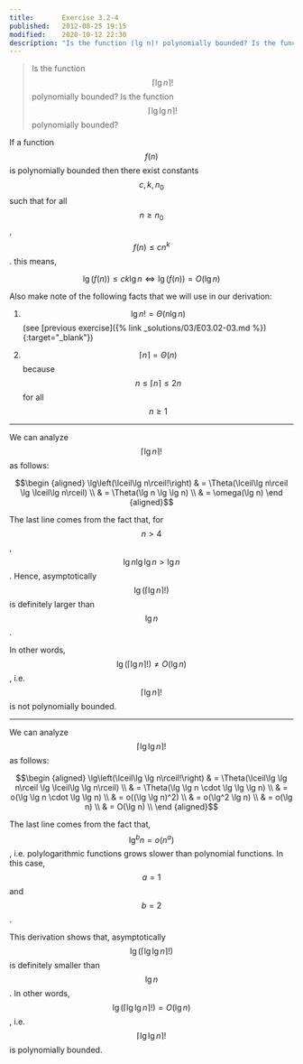 ```yaml
---
title:       Exercise 3.2-4
published:   2012-08-25 19:15
modified:    2020-10-12 22:30
description: "Is the function ⌈lg ⁡n⌉! polynomially bounded? Is the function ⌈lg⁡ lg⁡ n⌉! polynomially bounded?"
---
```


> Is the function $$\lceil\lg n\rceil!$$ polynomially bounded? Is the function $$\lceil\lg \lg n\rceil!$$ polynomially bounded?

If a function $$f(n)$$ is polynomially bounded then there exist constants $$c, k, n_0$$ such that for all $$n \ge n_0$$, $$f(n) \le cn^k$$. this means,

$$\lg (f(n)) \le ck \lg n \iff \lg(f(n)) = O(\lg n)$$

Also make note of the following facts that we will use in our derivation:

1. $$\lg n! = \Theta(n \lg n)$$ (see [previous exercise]({% link _solutions/03/E03.02-03.md %}){:target="_blank"})

2. $$\lceil n \rceil = \Theta(n)$$ because $$n \leq \lceil n \rceil \leq 2n$$ for all $$n \ge 1$$

---

We can analyze $$\lceil\lg n\rceil!$$ as follows:

$$\begin {aligned}
\lg\left(\lceil\lg n\rceil!\right) & = \Theta(\lceil\lg n\rceil \lg \lceil\lg n\rceil) \\
                                   & = \Theta(\lg n \lg \lg n) \\
                                   & = \omega(\lg n)
\end {aligned}$$

The last line comes from the fact that, for $$n > 4$$, $$\lg n \lg \lg n > \lg n$$. Hence, asymptotically $$\lg\left(\lceil\lg n\rceil!\right)$$ is definitely larger than $$\lg n$$.

In other words, $$\lg\left(\lceil\lg n\rceil!\right) \ne O(\lg n)$$, i.e.  $$\lceil\lg n\rceil!$$ is not polynomially bounded.

---

We can analyze $$\lceil\lg \lg n\rceil!$$ as follows:

$$\begin {aligned}
\lg\left(\lceil\lg \lg n\rceil!\right)
    & = \Theta(\lceil\lg \lg n\rceil \lg \lceil\lg \lg n\rceil) \\
    & = \Theta(\lg \lg n \cdot \lg \lg \lg n) \\
    & = o(\lg \lg n \cdot \lg \lg n) \\
    & = o((\lg \lg n)^2) \\
    & = o(\lg^2 \lg n) \\
    & = o(\lg n) \\
    & = O(\lg n) \\
\end {aligned}$$

The last line comes from the fact that, $$\lg^b n = o(n^a)$$, i.e. polylogarithmic functions grows slower than polynomial functions. In this case, $$a = 1$$ and $$b = 2$$.

This derivation shows that, asymptotically $$\lg\left(\lceil\lg \lg n\rceil!\right)$$ is definitely smaller than $$\lg n$$. In other words, $$\lg\left(\lceil\lg \lg n\rceil!\right) = O(\lg n)$$, i.e. $$\lceil\lg \lg n\rceil!$$ is polynomially bounded.
